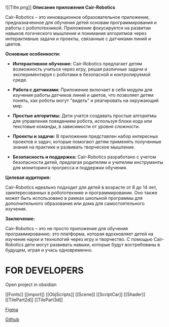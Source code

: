 
![[Title.png]]
**Описание приложения Cair-Robotics**

Cair-Robotics – это инновационное образовательное приложение, предназначенное для обучения детей основам программирования и работы с робототехникой. Приложение фокусируется на развитии навыков логического мышления и понимания алгоритмов через интерактивные задачи и проекты, связанные с датчиками линий и цветов.

**Основные особенности:**

- **Интерактивное обучение:** Cair-Robotics предлагает детям возможность учиться через игру, решая различные задачи и экспериментируя с роботами в безопасной и контролируемой среде.
  
- **Работа с датчиками:** Приложение включает в себя модули для изучения работы датчиков линий и цветов, что позволяет детям понять, как роботы могут "видеть" и реагировать на окружающий мир.
  
- **Простые алгоритмы:** Дети учатся создавать простые алгоритмы для управления поведением робота, используя блоки кода или текстовые команды, в зависимости от уровня сложности.
  
- **Проекты и задачи:** В приложении представлен набор интересных проектов и задач, которые помогают детям применять полученные знания на практике и развивать творческое мышление.
  
- **Безопасность и поддержка:** Cair-Robotics разработано с учетом безопасности детей, предлагая родителям и учителям инструменты для мониторинга прогресса и поддержки обучения.

**Целевая аудитория:**

Cair-Robotics идеально подходит для детей в возрасте от 8 до 14 лет, заинтересованных в робототехнике и программировании. Оно также может быть использовано в рамках школьной программы для дополнительного образования или дома для самостоятельного изучения.

**Заключение:**

Cair-Robotics – это не просто приложение для обучения программированию; это платформа, которая вдохновляет детей на изучение науки и технологий через игру и творчество. С помощью Cair-Robotics дети могут развивать навыки, которые будут востребованы в будущем, играя и учась одновременно.




# FOR DEVELOPERS

Open project in obsidian

[[Fonts]]
[[import]]
[[ObjScripts]]
[[Scene]]
[[ScriptCar]]
[[Shader]]
[[TilePart2d]]
[[TilePart3d]]


[Figma](https://www.figma.com/design/yNMuqnwTXCxTAiU25xsKBf/CairRobotics?node-id=0-1&t=sUN4hfN58xgI0lnD-1)

[Github](https://github.com/whaleOpop/Cair-Robotics)

